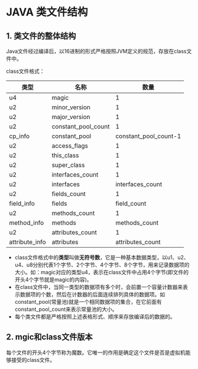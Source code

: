 # JAVA 类文件结构

 ## 1. 类文件的整体结构



Java文件经过编译后，以16进制的形式严格按照JVM定义的规范，存放在class文件中。

class文件格式：

| 类型           | 名称                | 数量                  |
| -------------- | ------------------- | --------------------- |
| u4             | magic               | 1                     |
| u2             | minor_version       | 1                     |
| u2             | major_version       | 1                     |
| u2             | constant_pool_count | 1                     |
| cp_info        | constant_pool       | constant_pool_count-1 |
| u2             | access_flags        | 1                     |
| u2             | this_class          | 1                     |
| u2             | super_class         | 1                     |
| u2             | interfaces_count    | 1                     |
| u2             | interfaces          | interfaces_count      |
| u2             | fields_count        | 1                     |
| field_info     | fields              | field_count           |
| u2             | methods_count       | 1                     |
| method_info    | methods             | methods_count         |
| u2             | attributes_count    | 1                     |
| attribute_info | attributes          | attributes_count      |

* class文件格式中的**类型**叫做**无符号数**，它是一种基本数据类型，以u1、u2、u4、u8分别代表1个字节、2个字节、4个字节、8个字节，用来记录数据项的大小。如：magic对应的类型u4，表示在class文件中占用4个字节(即文件的开头4个字节就是magic的内容)。
* 在class文件中，当同一类型的数据项有多个时，会前置一个容量计数器来表示数据项的个数，然后在计数器的后面连续排列具体的数据项。如constant_pool(常量池)就是一个相同数据项的集合，在它前面有constant_pool_count来表示常量池的大小。
* 每个类文件都是严格按照上述表格形式、顺序来存放编译后的数据的。



## 2. mgic和class文件版本



每个文件的开头4个字节称为魔数。它唯一的作用是确定这个文件是否是虚拟机能够接受的class文件。

















